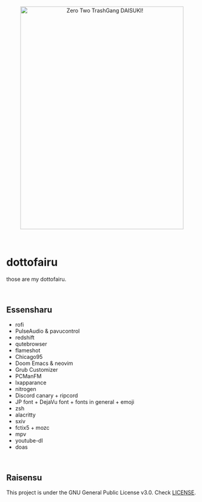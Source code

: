 <br>
<p align="center">
  <img src="https://i.imgur.com/PPTH3lA.png" alt="Zero Two TrashGang DAISUKI!" width="430" height="588">
  </p>
  <br>
  

# dottofairu #

those are my dottofairu.

<br>

## Essensharu ##

- rofi
- PulseAudio & pavucontrol
- redshift
- qutebrowser
- flameshot
- Chicago95
- Doom Emacs & neovim
- Grub Customizer
- PCManFM
- lxapparance
- nitrogen
- Discord canary + ripcord
- JP font + DejaVu font + fonts in general + emoji
- zsh
- alacritty
- sxiv
- fctix5 + mozc
- mpv
- youtube-dl
- doas

<br>

## Raisensu ##
This project is under the GNU General Public License v3.0. Check [LICENSE](https://github.com/Scxrpion69/dotfiles/blob/master/LICENSE/ "LICENSE").
